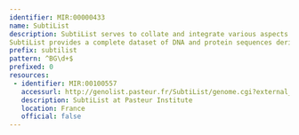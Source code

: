 ```yaml
---
identifier: MIR:00000433
name: SubtiList
description: SubtiList serves to collate and integrate various aspects of the genomic information from B. subtilis, the paradigm of sporulating Gram-positive bacteria.
SubtiList provides a complete dataset of DNA and protein sequences derived from the paradigm strain B. subtilis 168, linked to the relevant annotations and functional assignments.
prefix: subtilist
pattern: ^BG\d+$
prefixed: 0
resources:
 - identifier: MIR:00100557
   accessurl: http://genolist.pasteur.fr/SubtiList/genome.cgi?external_query+
   description: SubtiList at Pasteur Institute
   location: France
   official: false
---
```

